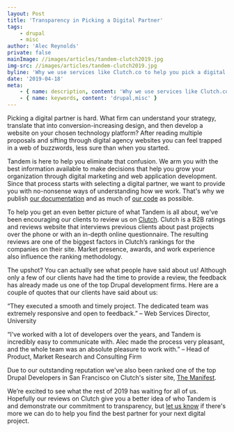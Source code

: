 ```yaml
---
layout: Post
title: 'Transparency in Picking a Digital Partner'
tags:
    - drupal
    - misc
author: 'Alec Reynolds'
private: false
mainImage: //images/articles/tandem-clutch2019.jpg
img-src: //images/articles/tandem-clutch2019.jpg
byline: 'Why we use services like Clutch.co to help you pick a digital partner faster.'
date: '2019-04-18'
meta:
    - { name: description, content: 'Why we use services like Clutch.co to help you pick a digital partner faster.' }
    - { name: keywords, content: 'drupal,misc' }
---
```


Picking a digital partner is hard. What firm can understand your strategy, translate that into conversion-increasing design, and then develop a website on your chosen technology platform? After reading multiple proposals and sifting through digital agency websites you can feel trapped in a web of buzzwords, less sure than when you started.

Tandem is here to help you eliminate that confusion. We arm you with the best information available to make decisions that help you grow your organization through digital marketing and web application development. Since that process starts with selecting a digital partner, we want to provide you with no-nonsense ways of understanding how we work. That's why we publish [our documentation](https://docs.thinktandem.io) and as much of [our code](https://github.com/thinktandem) as possible.

To help you get an even better picture of what Tandem is all about, we've been encouraging our clients to review us on [Clutch](https://clutch.co/profile/think-tandem). Clutch is a B2B ratings and reviews website that interviews previous clients about past projects over the phone or with an in-depth online questionnaire. The resulting reviews are one of the biggest factors in Clutch’s rankings for the companies on their site. Market presence, awards, and work experience also influence the ranking methodology.

The upshot? You can actually see what people have said about us! Although only a few of our clients have had the time to provide a review, the feedback has already made us one of the top Drupal development firms. Here are a couple of quotes that our clients have said about us:

“They executed a smooth and timely project. The dedicated team was extremely responsive and open to feedback.” – Web Services Director, University

“I've worked with a lot of developers over the years, and Tandem is incredibly easy to communicate with. Alec made the process very pleasant, and the whole team was an absolute pleasure to work with.” – Head of Product, Market Research and Consulting Firm

Due to our outstanding reputation we've also been ranked one of the top Drupal Developers in San Francisco on Clutch's sister site, [The Manifest](https://themanifest.com).

We’re excited to see what the rest of 2019 has waiting for all of us. Hopefully our reviews on Clutch give you a better idea of who Tandem is and demonstrate our commitment to transparency, but [let us know](/contact) if there's more we can do to help you find the best partner for your next digital project.
